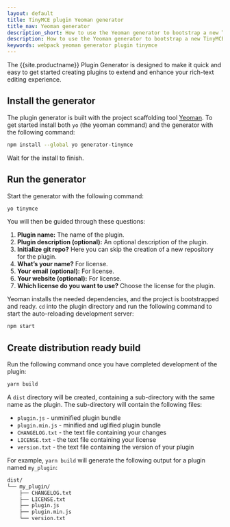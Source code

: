```yaml
---
layout: default
title: TinyMCE plugin Yeoman generator
title_nav: Yeoman generator
description_short: How to use the Yeoman generator to bootstrap a new TinyMCE plugin
description: How to use the Yeoman generator to bootstrap a new TinyMCE plugin using ES2015/Babel or TypeScript.
keywords: webpack yeoman generator plugin tinymce
---
```


The {{site.productname}} Plugin Generator is designed to make it quick and easy to get started creating plugins to extend and enhance your rich-text editing experience.

## Install the generator

The plugin generator is built with the project scaffolding tool [Yeoman](http://yeoman.io/). To get started install both `yo` (the yeoman command) and the generator with the following command:

```sh
npm install --global yo generator-tinymce
```

Wait for the install to finish.

## Run the generator

Start the generator with the following command:

```sh
yo tinymce
```

You will then be guided through these questions:

1. **Plugin name:**
The name of the plugin.
2. **Plugin description (optional):**
An optional description of the plugin.
3. **Initialize git repo?**
Here you can skip the creation of a new repository for the plugin.
4. **What’s your name?**
For license.
5. **Your email (optional):**
For license.
6. **Your website (optional):**
For license.
7. **Which license do you want to use?**
Choose the license for the plugin.

Yeoman installs the needed dependencies, and the project is bootstrapped and ready. `cd` into the plugin directory and run the following command to start the auto-reloading development server:

```sh
npm start
```

## Create distribution ready build

Run the following command once you have completed development of the plugin:

```sh
yarn build
```

A `dist` directory will be created, containing a sub-directory with the same name as the plugin. The sub-directory will contain the following files:

* `plugin.js` - unminified plugin bundle
* `plugin.min.js` - minified and uglified plugin bundle
* `CHANGELOG.txt` - the text file containing your changes
* `LICENSE.txt` - the text file containing your license
* `version.txt` - the text file containing the version of your plugin

For example, `yarn build` will generate the following output for a plugin named `my_plugin`:

```sh
dist/
└── my_plugin/
    ├── CHANGELOG.txt
    ├── LICENSE.txt
    ├── plugin.js
    ├── plugin.min.js
    └── version.txt
```
